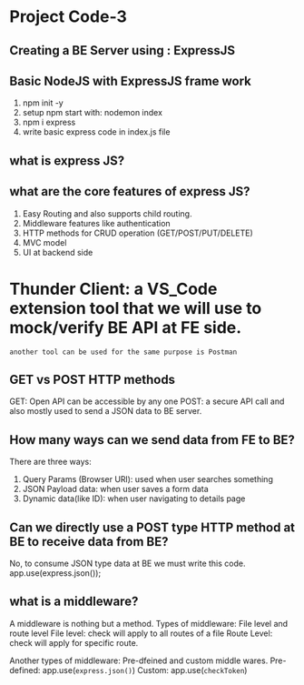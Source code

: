 # Project Code-3

## Creating a BE Server using : ExpressJS

## Basic NodeJS with ExpressJS frame work
1. npm init -y
2. setup npm start with: nodemon index
3. npm i express
4. write basic express code in index.js file


## what is express JS?


## what are the core features of express JS?
1. Easy Routing and also supports child routing.
2. Middleware features like authentication
3. HTTP methods for CRUD operation (GET/POST/PUT/DELETE)
4. MVC model
5. UI at backend side


# Thunder Client: a VS_Code extension tool that we will use to mock/verify BE API at FE side.
    another tool can be used for the same purpose is Postman

## GET vs POST HTTP methods
GET: Open API can be accessible by any one
POST: a secure API call and also mostly used to send a JSON data to BE server.

## How many ways can we send data from FE to BE?
There are three ways:
1. Query Params (Browser URl): used when user searches something
2. JSON Payload data: when user saves a form data
3. Dynamic data(like ID): when user navigating to details page

## Can we directly use a POST type HTTP method at BE to receive data from BE?
No, to consume JSON type data at BE we must write this code.
app.use(express.json());

## what is a middleware?
A middleware is nothing but a method.
Types of middleware: File level and route level
File level: check will apply to all routes of a file
Route Level: check will apply for specific route.

Another types of middleware: Pre-dfeined and custom middle wares.
Pre-defined: app.use(```express.json()```)
Custom: app.use(```checkToken```)